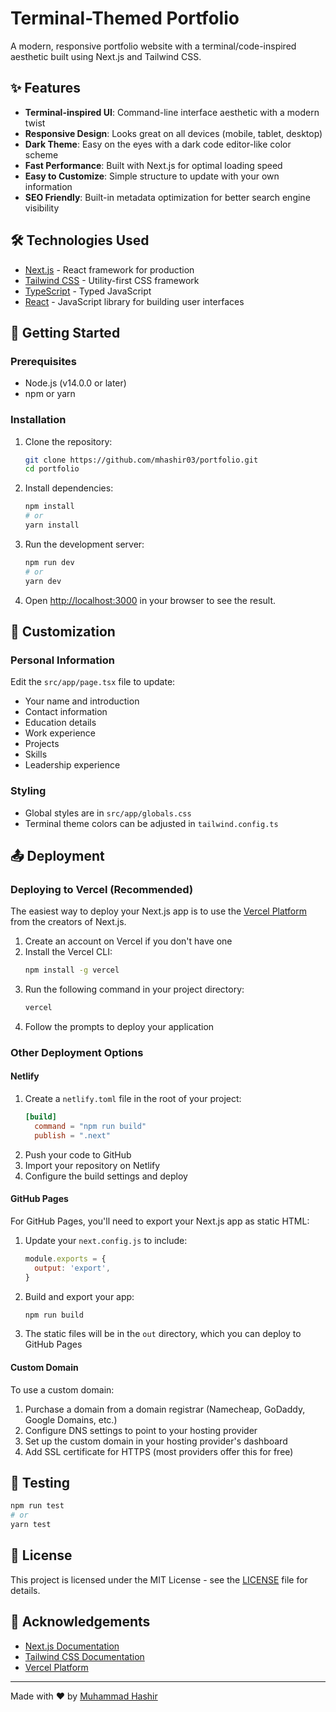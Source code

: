 # Terminal-Themed Portfolio

A modern, responsive portfolio website with a terminal/code-inspired aesthetic built using Next.js and Tailwind CSS.

## ✨ Features

- **Terminal-inspired UI**: Command-line interface aesthetic with a modern twist
- **Responsive Design**: Looks great on all devices (mobile, tablet, desktop)
- **Dark Theme**: Easy on the eyes with a dark code editor-like color scheme
- **Fast Performance**: Built with Next.js for optimal loading speed
- **Easy to Customize**: Simple structure to update with your own information
- **SEO Friendly**: Built-in metadata optimization for better search engine visibility

## 🛠️ Technologies Used

- [Next.js](https://nextjs.org/) - React framework for production
- [Tailwind CSS](https://tailwindcss.com/) - Utility-first CSS framework
- [TypeScript](https://www.typescriptlang.org/) - Typed JavaScript
- [React](https://reactjs.org/) - JavaScript library for building user interfaces

## 🚀 Getting Started

### Prerequisites

- Node.js (v14.0.0 or later)
- npm or yarn

### Installation

1. Clone the repository:
   ```bash
   git clone https://github.com/mhashir03/portfolio.git
   cd portfolio
   ```

2. Install dependencies:
   ```bash
   npm install
   # or
   yarn install
   ```

3. Run the development server:
   ```bash
   npm run dev
   # or
   yarn dev
   ```

4. Open [http://localhost:3000](http://localhost:3000) in your browser to see the result.

## 📝 Customization

### Personal Information

Edit the `src/app/page.tsx` file to update:
- Your name and introduction
- Contact information
- Education details
- Work experience
- Projects
- Skills
- Leadership experience

### Styling

- Global styles are in `src/app/globals.css`
- Terminal theme colors can be adjusted in `tailwind.config.ts`

## 📤 Deployment

### Deploying to Vercel (Recommended)

The easiest way to deploy your Next.js app is to use the [Vercel Platform](https://vercel.com) from the creators of Next.js.

1. Create an account on Vercel if you don't have one
2. Install the Vercel CLI:
   ```bash
   npm install -g vercel
   ```
3. Run the following command in your project directory:
   ```bash
   vercel
   ```
4. Follow the prompts to deploy your application

### Other Deployment Options

#### Netlify

1. Create a `netlify.toml` file in the root of your project:
   ```toml
   [build]
     command = "npm run build"
     publish = ".next"
   ```
2. Push your code to GitHub
3. Import your repository on Netlify
4. Configure the build settings and deploy

#### GitHub Pages

For GitHub Pages, you'll need to export your Next.js app as static HTML:

1. Update your `next.config.js` to include:
   ```js
   module.exports = {
     output: 'export',
   }
   ```
2. Build and export your app:
   ```bash
   npm run build
   ```
3. The static files will be in the `out` directory, which you can deploy to GitHub Pages

#### Custom Domain

To use a custom domain:

1. Purchase a domain from a domain registrar (Namecheap, GoDaddy, Google Domains, etc.)
2. Configure DNS settings to point to your hosting provider
3. Set up the custom domain in your hosting provider's dashboard
4. Add SSL certificate for HTTPS (most providers offer this for free)

## 🧪 Testing

```bash
npm run test
# or
yarn test
```

## 📄 License

This project is licensed under the MIT License - see the [LICENSE](LICENSE) file for details.

## 🙏 Acknowledgements

- [Next.js Documentation](https://nextjs.org/docs)
- [Tailwind CSS Documentation](https://tailwindcss.com/docs)
- [Vercel Platform](https://vercel.com)

---

Made with ❤️ by [Muhammad Hashir](https://github.com/mhashir03)

